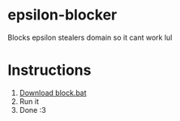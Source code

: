 # epsilon-blocker
Blocks epsilon stealers domain so it cant work lul

# Instructions
1. [Download block.bat](block.bat)
2. Run it
3. Done :3
